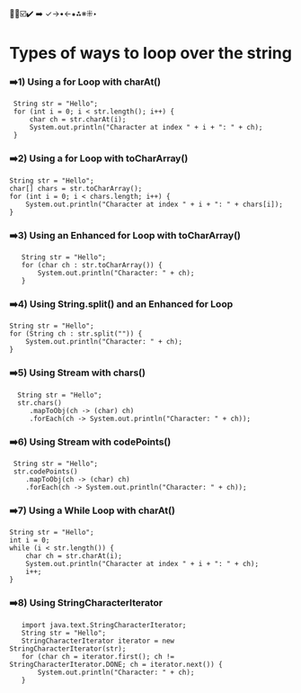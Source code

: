 🔴🔵☑️✔️ ➡️ ✓→•←⁕⁂※⁜‣

# Types of ways to loop over the string

### ➡️1) Using a for Loop with charAt()
     String str = "Hello";
     for (int i = 0; i < str.length(); i++) {
         char ch = str.charAt(i);
         System.out.println("Character at index " + i + ": " + ch);
     }

### ➡️2) Using a for Loop with toCharArray()
    String str = "Hello";
    char[] chars = str.toCharArray();
    for (int i = 0; i < chars.length; i++) {
        System.out.println("Character at index " + i + ": " + chars[i]);
    }

 ### ➡️3) Using an Enhanced for Loop with toCharArray()
       String str = "Hello";
       for (char ch : str.toCharArray()) {
           System.out.println("Character: " + ch);
       }

 ### ➡️4) Using String.split() and an Enhanced for Loop
    String str = "Hello";
    for (String ch : str.split("")) {
        System.out.println("Character: " + ch);
    }

 ### ➡️5) Using Stream with chars()
      String str = "Hello";
      str.chars()
         .mapToObj(ch -> (char) ch)
         .forEach(ch -> System.out.println("Character: " + ch));

 ### ➡️6) Using Stream with codePoints()
     String str = "Hello";
     str.codePoints()
        .mapToObj(ch -> (char) ch)
        .forEach(ch -> System.out.println("Character: " + ch));

 ### ➡️7) Using a While Loop with charAt()
    String str = "Hello";
    int i = 0;
    while (i < str.length()) {
        char ch = str.charAt(i);
        System.out.println("Character at index " + i + ": " + ch);
        i++;
    }

### ➡️8) Using StringCharacterIterator
       import java.text.StringCharacterIterator;
       String str = "Hello";
       StringCharacterIterator iterator = new StringCharacterIterator(str);
       for (char ch = iterator.first(); ch != StringCharacterIterator.DONE; ch = iterator.next()) {
           System.out.println("Character: " + ch);
       }




